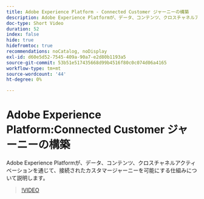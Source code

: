 ```yaml
---
title: Adobe Experience Platform - Connected Customer ジャーニーの構築
description: Adobe Experience Platformが、データ、コンテンツ、クロスチャネルアクティベーションを通じて、接続されたカスタマージャーニーを可能にする仕組みについて説明します。
doc-type: Short Video
duration: 52
index: false
hide: true
hidefromtoc: true
recommendations: noCatalog, noDisplay
exl-id: d60e5d52-7545-409a-90a7-e2d80b1193a5
source-git-commit: 53b51e517435668d99b4516f80c0c074d06a4165
workflow-type: tm+mt
source-wordcount: '44'
ht-degree: 0%

---
```


# Adobe Experience Platform:Connected Customer ジャーニーの構築

Adobe Experience Platformが、データ、コンテンツ、クロスチャネルアクティベーションを通じて、接続されたカスタマージャーニーを可能にする仕組みについて説明します。

<!-- 62_S655_3442541_51_adobe-experience-platform-building-connected-customer-journeys -->
>[!VIDEO](https://video.tv.adobe.com/v/3458326/?learn=on&enablevpops=true)
